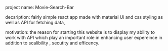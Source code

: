 project name: Movie-Search-Bar

decsription:  fairly simple  react app made with  material Ui and css styling as well as  API for fetching data,

motivation:
the reason for starting this website is to display my ability to work with API which play an important role in enhancing user expereince in addition to  scalibility , secutity and efficency.


